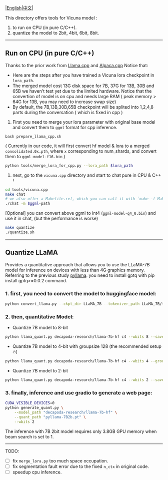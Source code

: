 |[English](https://github.com/Facico/Chinese-Vicuna/blob/master/tools/readme.md)|[中文](https://github.com/Facico/Chinese-Vicuna/blob/master/tools/readme_zh.md)|

This directory offers tools for Vicuna model :
1. to run on CPU (in pure C/C++).
2. quantize the model to 2bit, 4bit, 6bit, 8bit.
---
## Run on CPU (in pure C/C++)
Thanks to the prior work from [Llama.cpp](https://github.com/ggerganov/llama.cpp) and [Alpaca.cpp](https://github.com/antimatter15/alpaca.cpp)
Notice that:
   - Here are the steps after you have trained a Vicuna lora checkpoint in `lora_path`.
   - The merged model cost 13G disk space for 7B, 37G for 13B, 30B and 65B we haven't test yet due to the limited hardware. Notice that the convertion of model is on cpu and needs large RAM ( peak memory > 64G for 13B, you may need to increase swap size)
   - By default, the 7B,13B,30B,65B checkpoint will be splited into 1,2,4,8 parts during the conversation ( which is fixed in cpp )

1. First you need to merge your lora parameter with original base model and convert them to  `ggml` format for cpp inference.
```
bash prepare_llama_cpp.sh
```
 ( Currently in our code, it will first convert hf model & lora to a merged `consolidated.0x.pth`, where `x` corresponding to num_shards, and convert them to `ggml-model-f16.bin` )
```bash 
python tools/merge_lora_for_cpp.py --lora_path $lora_path
```

1. next, go to the `vicuna.cpp` directory and start to chat pure in CPU & C++ !
```bash
cd tools/vicuna.cpp
make chat 
# we also offer a Makefile.ref, which you can call it with `make -f Makefile.ref `
./chat -m $ggml-path

```
[Optional] you can convert above ggml to int4 (`ggml-model-q4_0.bin`) and use it in chat,  (but the performance is worse)
```bash
make quantize
./quantize.sh
```

---
## Quantize LLaMA
Provides a quantitative approach that allows you to use the LLaMA-7B model for inference on devices with less than 4G graphics memory.
Referring to the previous study [pyllama](https://github.com/juncongmoo/pyllama).
you need to install gptq with pip install gptq>=0.0.2 command.
### 1. first, you need to convert the model to huggingface model:
```bash 
python convert_llama.py --ckpt_dir LLaMA_7B --tokenizer_path LLaMA_7B/tokenizer.model --model_size 7B --output_dir LLaMA_7B_hf --to hf
```
### 2. then, quantitative Model:
- Quantize 7B model to 8-bit
```bash
python llama_quant.py decapoda-research/llama-7b-hf c4 --wbits 8 --save pyllama-7B8b.pt --eval
```

- Quantize 7B model to 4-bit with groupsize 128 (the recommended setup 🔥)
```bash
python llama_quant.py decapoda-research/llama-7b-hf c4 --wbits 4 --groupsize 128 --save pyllama-7B4b.pt --eval
```

- Quantize 7B model to 2-bit
```bash
python llama_quant.py decapoda-research/llama-7b-hf c4 --wbits 2 --save pyllama-7B2b.pt --eval
```
### 3. finally, inference and use gradio to generate a web page:
```bash
CUDA_VISIBLE_DEVICES=0
python generate_quant.py \
    --model_path "decapoda-research/llama-7b-hf" \
    --quant_path "pyllama-7B2b.pt" \
    --wbits 2
```

The inference with 7B 2bit model requires only 3.8GB GPU memory when beam search is set to  1.

---


TODO:
- [ ] fix `merge_lora.py` too much space occupation. 
- [ ] fix segmentation fault error due to the fixed `n_ctx` in original code.
- [ ] speedup cpu inference.
